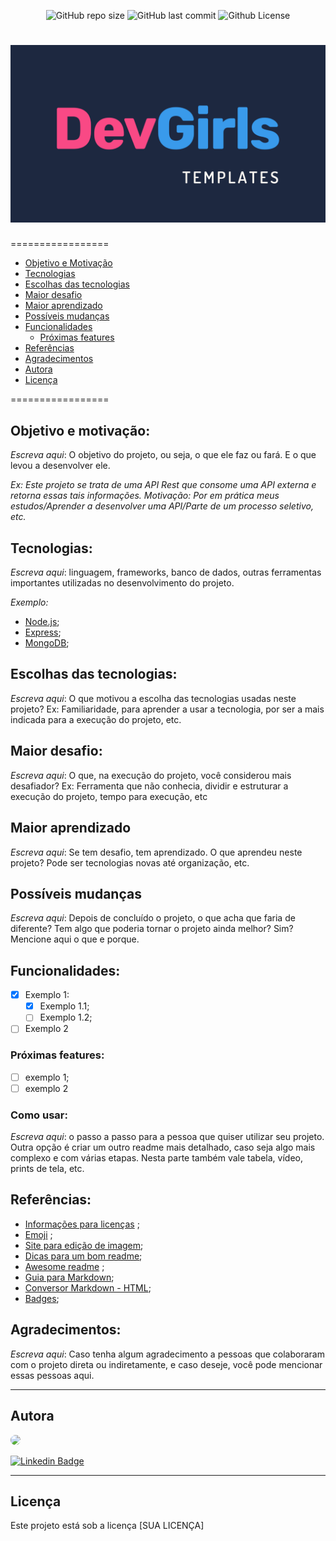 <p align="center">
  <a> 
    <img alt="GitHub repo size" src="https://img.shields.io/github/repo-size/SEUUSERNAME/NOMEDOREPO?color=blue">
    <img alt="GitHub last commit" src="https://img.shields.io/github/last-commit/SEUUSERNAME/NOMEDOREPO?color=blue">
    <img alt="Github License" src="https://img.shields.io/github/license/SEUUSERNAME/NOMEDOREPO?color=blue?logo=MIT">
  </a>
</p>

<h1 align="center">
  <img alt="Banner com logomarca da Dev Girls " src="./assets/teste.png" />
</h1>

=================

<!--ts-->

- [Objetivo e Motivação](#objetivo-e-motivação)
- [Tecnologias](#tecnologias)
- [Escolhas das tecnologias](#escolhas-das-tecnologias)
- [Maior desafio](#maior-desafio)
- [Maior aprendizado](#maior-aprendizado)
- [Possíveis mudanças](#possíveis-mudanças)
- [Funcionalidades](#funcionalidades)
  - [Próximas features](#próximas-features)
- [Referências](#referências)
- [Agradecimentos](#agradecimentos)
- [Autora](#autora)
- [Licença](#licença)
<!--te-->

=================

## Objetivo e motivação:

_Escreva aqui_: O objetivo do projeto, ou seja, o que ele faz ou fará. E o que levou a desenvolver ele.

_Ex: Este projeto se trata de uma API Rest que consome uma API externa e retorna essas tais informações. Motivação: Por em prática meus estudos/Aprender a desenvolver uma API/Parte de um processo seletivo, etc._

## Tecnologias:

_Escreva aqui_: linguagem, frameworks, banco de dados, outras ferramentas importantes utilizadas no desenvolvimento do projeto.

_Exemplo:_

- [Node.js](https://nodejs.org/pt-br/about/);
- [Express](http://expressjs.com/);
- [MongoDB](https://www.mongodb.com/pt-br);

## Escolhas das tecnologias:

_Escreva aqui_: O que motivou a escolha das tecnologias usadas neste projeto? Ex: Familiaridade, para aprender a usar a tecnologia, por ser a mais indicada para a execução do projeto, etc.

## Maior desafio:

_Escreva aqui_: O que, na execução do projeto, você considerou mais desafiador? Ex: Ferramenta que não conhecia, dividir e estruturar a execução do projeto, tempo para execução, etc

## Maior aprendizado

_Escreva aqui_: Se tem desafio, tem aprendizado. O que aprendeu neste projeto? Pode ser tecnologias novas até organização, etc.

## Possíveis mudanças

_Escreva aqui_: Depois de concluído o projeto, o que acha que faria de diferente? Tem algo que poderia tornar o projeto ainda melhor? Sim? Mencione aqui o que e porque.

## **Funcionalidades**:

- [x] Exemplo 1:
  - [x] Exemplo 1.1;
  - [ ] Exemplo 1.2;
- [ ] Exemplo 2

### **Próximas features**:

- [ ] exemplo 1;
- [ ] exemplo 2

### **Como usar**:

_Escreva aqui_: o passo a passo para a pessoa que quiser utilizar seu projeto. Outra opção é criar um outro readme mais detalhado, caso seja algo mais complexo e com várias etapas. Nesta parte também vale tabela, vídeo, prints de tela, etc.

## Referências:

- [Informações para licenças](http://escolhaumalicenca.com.br/licencas/) ;
- [Emoji](https://emojikeyboard.io/) ;
- [Site para edição de imagem](https://www.canva.com/);
- [Dicas para um bom readme](https://dev.to/reginadiana/como-escrever-um-readme-md-sensacional-no-github-4509#o-que-%C3%A9-o-readme);
- [Awesome readme](https://github.com/matiassingers/awesome-readme) ;
- [Guia para Markdown](https://markdown.net.br/sintaxe-basica/);
- [Conversor Markdown - HTML](https://markdowntohtml.com/);
- [Badges](https://shields.io/);

## Agradecimentos:

_Escreva aqui_: Caso tenha algum agradecimento a pessoas que colaboraram com o projeto direta ou indiretamente, e caso deseje, você pode mencionar essas pessoas aqui.

---

## Autora

<p align="left">
<a>
 <img style="border-radius: 50%;" src="ESCOLHA UMA FOTO E COLOQUE AQUI O 'CAMINHO' ATÉ ELA" width="100px;"/>
</a>

[![Linkedin Badge](https://img.shields.io/badge/-SEUNOME-blue?style=flat-square&logo=Linkedin&logoColor=white&link=https://www.linkedin.com/in/seuUsernameLinkedin/)](https://www.linkedin.com/in/seu-username-linkedin/)

---

## Licença

Este projeto está sob a licença [SUA LICENÇA]
